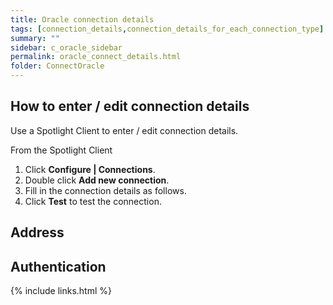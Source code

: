 ```yaml
---
title: Oracle connection details
tags: [connection_details,connection_details_for_each_connection_type]
summary: ""
sidebar: c_oracle_sidebar
permalink: oracle_connect_details.html
folder: ConnectOracle
---
```



## How to enter / edit connection details

Use a Spotlight Client to enter / edit connection details.

From the Spotlight Client

1.  Click **Configure \| Connections**.
2.  Double click **Add new connection**.
3.  Fill in the connection details as follows.
4.  Click **Test** to test the connection.


## Address


## Authentication


 {% include links.html %}
